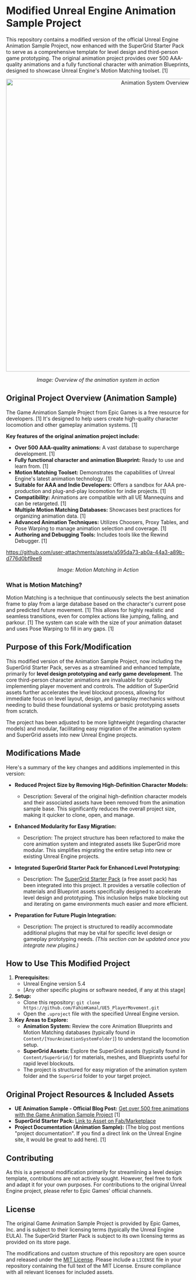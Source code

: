 # Modified Unreal Engine Animation Sample Project

This repository contains a modified version of the official Unreal Engine Animation Sample Project, now enhanced with the SuperGrid Starter Pack to serve as a comprehensive template for level design and third-person game prototyping. The original animation project provides over 500 AAA-quality animations and a fully functional character with animation Blueprints, designed to showcase Unreal Engine's Motion Matching toolset. [1]

<p align="center">
  <img src="https://github.com/user-attachments/assets/311e2035-9d58-4404-81b1-ea15140ef3d3" alt="Animation System Overview" width="800">
</p>
<p align="center">
  <em>Image: Overview of the animation system in action</em>
</p>

## Original Project Overview (Animation Sample)

The Game Animation Sample Project from Epic Games is a free resource for developers. [1] It's designed to help users create high-quality character locomotion and other gameplay animation systems. [1]

**Key features of the original animation project include:**

*   **Over 500 AAA-quality animations:** A vast database to supercharge development. [1]
*   **Fully functional character and animation Blueprint:** Ready to use and learn from. [1]
*   **Motion Matching Toolset:** Demonstrates the capabilities of Unreal Engine's latest animation technology. [1]
*   **Suitable for AAA and Indie Developers:** Offers a sandbox for AAA pre-production and plug-and-play locomotion for indie projects. [1]
*   **Compatibility:** Animations are compatible with all UE Mannequins and can be retargeted. [1]
*   **Multiple Motion Matching Databases:** Showcases best practices for organizing animation data. [1]
*   **Advanced Animation Techniques:** Utilizes Choosers, Proxy Tables, and Pose Warping to manage animation selection and coverage. [1]
*   **Authoring and Debugging Tools:** Includes tools like the Rewind Debugger. [1]

https://github.com/user-attachments/assets/a595da73-ab0a-44a3-a89b-d776d0bf9ee9

<p align="center">
  <em>Image: Motion Matching in Action</em>
</p>

### What is Motion Matching?

Motion Matching is a technique that continuously selects the best animation frame to play from a large database based on the character's current pose and predicted future movement. [1] This allows for highly realistic and seamless transitions, even for complex actions like jumping, falling, and parkour. [1] The system can scale with the size of your animation dataset and uses Pose Warping to fill in any gaps. [1]

## Purpose of this Fork/Modification

This modified version of the Animation Sample Project, now including the SuperGrid Starter Pack, serves as a streamlined and enhanced template, primarily for **level design prototyping and early game development**.
The core third-person character animations are invaluable for quickly implementing player movement and controls. The addition of SuperGrid assets further accelerates the level blockout process, allowing for immediate focus on level layout, design, and gameplay mechanics without needing to build these foundational systems or basic prototyping assets from scratch.

The project has been adjusted to be more lightweight (regarding character models) and modular, facilitating easy migration of the animation system and SuperGrid assets into new Unreal Engine projects.

## Modifications Made

Here's a summary of the key changes and additions implemented in this version:

*   **Reduced Project Size by Removing High-Definition Character Models:**
    *   Description: Several of the original high-definition character models and their associated assets have been removed from the animation sample base. This significantly reduces the overall project size, making it quicker to clone, open, and manage.

*   **Enhanced Modularity for Easy Migration:**
    *   Description: The project structure has been refactored to make the core animation system and integrated assets like SuperGrid more modular. This simplifies migrating the entire setup into new or existing Unreal Engine projects.

*   **Integrated SuperGrid Starter Pack for Enhanced Level Prototyping:**
    *   Description: The [SuperGrid Starter Pack](https://fab.com/s/6507a4292775) (a free asset pack) has been integrated into this project. It provides a versatile collection of materials and Blueprint assets specifically designed to accelerate level design and prototyping. This inclusion helps make blocking out and iterating on game environments much easier and more efficient.

*   **Preparation for Future Plugin Integration:**
    *   Description: The project is structured to readily accommodate additional plugins that may be vital for specific level design or gameplay prototyping needs. *(This section can be updated once you integrate new plugins.)*

## How to Use This Modified Project

1.  **Prerequisites:**
    *   Unreal Engine version 5.4
    *   [Any other specific plugins or software needed, if any at this stage]
2.  **Setup:**
    *   Clone this repository: `git clone https://github.com/FahimKamal/UE5_PlayerMovement.git`
    *   Open the `.uproject` file with the specified Unreal Engine version.
3.  **Key Areas to Explore:**
    *   **Animation System:** Review the core Animation Blueprints and Motion Matching databases (typically found in `Content/[YourAnimationSystemFolder]`) to understand the locomotion setup.
    *   **SuperGrid Assets:** Explore the SuperGrid assets (typically found in `Content/SuperGrid/`) for materials, meshes, and Blueprints useful for rapid level blockouts.
    *   The project is structured for easy migration of the animation system folder and the `SuperGrid` folder to your target project.

## Original Project Resources & Included Assets

*   **UE Animation Sample - Official Blog Post:** [Get over 500 free animations with the Game Animation Sample Project](https://www.unrealengine.com/en-US/blog/game-animation-sample) [1]
*   **SuperGrid Starter Pack:** [Link to Asset on Fab/Marketplace](https://fab.com/s/6507a4292775)
*   **Project Documentation (Animation Sample):** (The blog post mentions "project documentation". If you find a direct link on the Unreal Engine site, it would be great to add here). [1]

## Contributing

As this is a personal modification primarily for streamlining a level design template, contributions are not actively sought. However, feel free to fork and adapt it for your own purposes. For contributions to the original Unreal Engine project, please refer to Epic Games' official channels.

## License

The original Game Animation Sample Project is provided by Epic Games, Inc. and is subject to their licensing terms (typically the Unreal Engine EULA). The SuperGrid Starter Pack is subject to its own licensing terms as provided on its store page.

The modifications and custom structure of this repository are open source and released under the [MIT License](LICENSE). Please include a `LICENSE` file in your repository containing the full text of the MIT License. Ensure compliance with all relevant licenses for included assets.